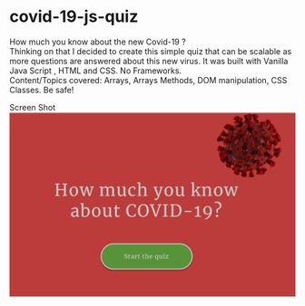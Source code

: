 # covid-19-js-quiz

How much you know about the new Covid-19 ? <br>
Thinking on that I decided to create this simple quiz that can be scalable as more questions are answered about this new virus.
It was built with Vanilla Java Script , HTML and CSS. No Frameworks. <br>
Content/Topics covered: Arrays, Arrays Methods, DOM manipulation, CSS Classes.
Be safe!

Screen Shot
![App](./assets/css/app.png) <br>
